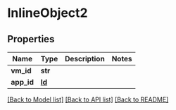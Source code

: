 # InlineObject2

## Properties
Name | Type | Description | Notes
------------ | ------------- | ------------- | -------------
**vm_id** | **str** |  | 
**app_id** | [**Id**](Id.md) |  | 

[[Back to Model list]](../README.md#documentation-for-models) [[Back to API list]](../README.md#documentation-for-api-endpoints) [[Back to README]](../README.md)



